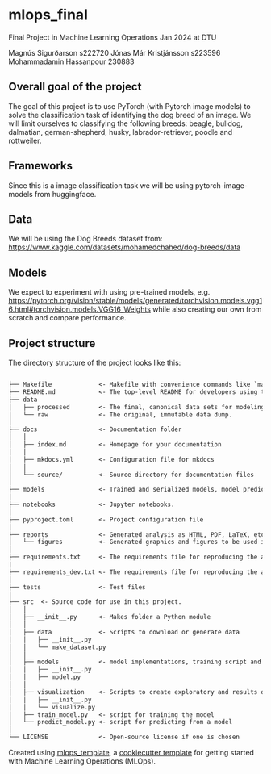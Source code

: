 # mlops_final

Final Project in Machine Learning Operations Jan 2024 at DTU

Magnús Sigurðarson s222720
Jónas Már Kristjánsson s223596
Mohammadamin Hassanpour 230883

## Overall goal of the project
The goal of this project is to use PyTorch (with Pytorch image models) to solve the classification task of identifying the dog breed of an image. We will limit ourselves to classifying the following breeds: beagle, bulldog, dalmatian, german-shepherd, husky, labrador-retriever, poodle and rottweiler.

## Frameworks
Since this is a image classification task we will be using pytorch-image-models from huggingface.

## Data
We will be using the Dog Breeds dataset from: https://www.kaggle.com/datasets/mohamedchahed/dog-breeds/data

## Models
We expect to experiment with using pre-trained models, e.g. https://pytorch.org/vision/stable/models/generated/torchvision.models.vgg16.html#torchvision.models.VGG16_Weights while also creating our own from scratch and compare performance.

## Project structure

The directory structure of the project looks like this:

```txt

├── Makefile             <- Makefile with convenience commands like `make data` or `make train`
├── README.md            <- The top-level README for developers using this project.
├── data
│   ├── processed        <- The final, canonical data sets for modeling.
│   └── raw              <- The original, immutable data dump.
│
├── docs                 <- Documentation folder
│   │
│   ├── index.md         <- Homepage for your documentation
│   │
│   ├── mkdocs.yml       <- Configuration file for mkdocs
│   │
│   └── source/          <- Source directory for documentation files
│
├── models               <- Trained and serialized models, model predictions, or model summaries
│
├── notebooks            <- Jupyter notebooks.
│
├── pyproject.toml       <- Project configuration file
│
├── reports              <- Generated analysis as HTML, PDF, LaTeX, etc.
│   └── figures          <- Generated graphics and figures to be used in reporting
│
├── requirements.txt     <- The requirements file for reproducing the analysis environment
|
├── requirements_dev.txt <- The requirements file for reproducing the analysis environment
│
├── tests                <- Test files
│
├── src  <- Source code for use in this project.
│   │
│   ├── __init__.py      <- Makes folder a Python module
│   │
│   ├── data             <- Scripts to download or generate data
│   │   ├── __init__.py
│   │   └── make_dataset.py
│   │
│   ├── models           <- model implementations, training script and prediction script
│   │   ├── __init__.py
│   │   ├── model.py
│   │
│   ├── visualization    <- Scripts to create exploratory and results oriented visualizations
│   │   ├── __init__.py
│   │   └── visualize.py
│   ├── train_model.py   <- script for training the model
│   └── predict_model.py <- script for predicting from a model
│
└── LICENSE              <- Open-source license if one is chosen
```

Created using [mlops_template](https://github.com/SkafteNicki/mlops_template),
a [cookiecutter template](https://github.com/cookiecutter/cookiecutter) for getting
started with Machine Learning Operations (MLOps).
